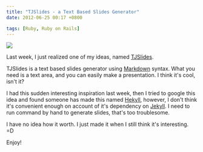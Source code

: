 ```yaml
---
title: "TJSlides - a Text Based Slides Generator"
date: 2012-06-25 00:17 +0800

tags: [Ruby, Ruby on Rails]
---
```


[TJSlides]: http://tjslides.herokuapp.com
[Markdown]: http://daringfireball.net/projects/markdown/
[Hekyll]: https://github.com/bmcmurray/hekyll
[Jekyll]: https://github.com/mojombo/jekyll

![](/images/tjslides.png)

Last week, I just realized one of my ideas, named [TJSlides].

TJSlides is a text based slides generator using [Markdown] syntax. What you need is a text area, and you can easily make a presentation. I think it's cool, isn't it?

I had this sudden interesting inspiration last week, then I tried to google this idea and found someone has made this named [Hekyll], however, I don't think it's convenient enough on account of it's dependency on [Jekyll]. I need to run command by hand to generate slides, that's too troublesome.

I have no idea how it worth. I just made it when I still think it's interesting. =D

Enjoy!